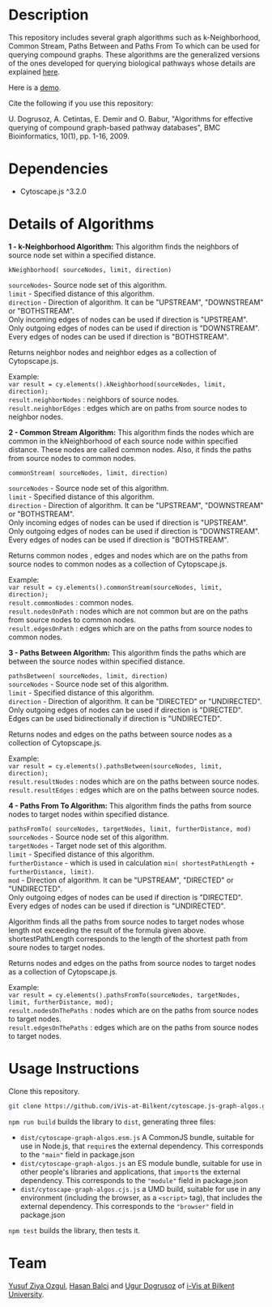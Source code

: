 # Description
This repository includes several graph algorithms such as k-Neighborhood, Common Stream, Paths Between and Paths From To which can be used for querying compound graphs. These algorithms are the generalized versions of the ones developed for querying biological pathways whose details are explained [here](https://www.ncbi.nlm.nih.gov/pmc/articles/PMC2784781/). 

Here is a [demo](https://ivis-at-bilkent.github.io/cytoscape.js-graph-algos/demo.html).

Cite the following if you use this repository:

U. Dogrusoz, A. Cetintas, E. Demir and O. Babur, "Algorithms for effective querying of compound graph-based pathway databases", BMC Bioinformatics, 10(1), pp. 1-16, 2009.
                                                                          
# Dependencies

- Cytoscape.js ^3.2.0
 
# Details of Algorithms

**1 - k-Neighborhood Algorithm:** This algorithm finds the neighbors of source node set within a specified distance.

`kNeighborhood( sourceNodes, limit, direction)`


`sourceNodes`- Source node set of this algorithm.\
`limit` - Specified distance of this algorithm.\
`direction` - Direction of algorithm. It can be  "UPSTREAM", "DOWNSTREAM" or "BOTHSTREAM".\
Only incoming edges of nodes can be used if direction is "UPSTREAM".\
Only outgoing edges of nodes can be used if direction is "DOWNSTREAM".\
Every edges of nodes can be used if direction is "BOTHSTREAM".

Returns neighbor nodes and neighbor edges as a collection of Cytopscape.js.

Example:\
`var result = cy.elements().kNeighborhood(sourceNodes, limit, direction);`\
`result.neighborNodes` : neighbors of source nodes.\
`result.neighborEdges` : edges which are on paths from source nodes to neighbor nodes.

**2 - Common Stream Algorithm:** This algorithm finds the nodes which are common in the kNeighborhood of each source node within specified distance. These nodes are     called common nodes. Also, it finds the paths from source nodes to common nodes.

`commonStream( sourceNodes, limit, direction)`

`sourceNodes` - Source node set of this algorithm.\
`limit` - Specified distance of this algorithm.\
`direction` - Direction of algorithm. It can be  "UPSTREAM", "DOWNSTREAM" or "BOTHSTREAM".\
Only incoming edges of nodes can be used if direction is "UPSTREAM".\
Only outgoing edges of nodes can be used if direction is "DOWNSTREAM".\
Every edges of nodes can be used if direction is "BOTHSTREAM".

Returns common nodes , edges and nodes which are on the paths from source nodes to common nodes as a collection of Cytopscape.js. 

Example:\
`var result = cy.elements().commonStream(sourceNodes, limit, direction);`\
`result.commonNodes` : common nodes.\
`result.nodesOnPath` : nodes which are not common but are on the paths from source nodes to common nodes.\
`result.edgesOnPath` : edges which are on the paths from source nodes to common nodes.

**3 - Paths Between Algorithm:** This algorithm finds the paths which are between the source nodes within specified distance.

`pathsBetween( sourceNodes, limit, direction)`\
`sourceNodes` - Source node set of this algorithm.\
`limit` - Specified distance of this algorithm.\
`direction` - Direction of algorithm. It can be  "DIRECTED" or "UNDIRECTED".\
Only outgoing edges of nodes can be used if direction is "DIRECTED".\
Edges can be used bidirectionally if direction is "UNDIRECTED".

Returns nodes and edges on the paths between source nodes as a collection of Cytopscape.js.

Example:\
`var result = cy.elements().pathsBetween(sourceNodes, limit, direction);`\
`result.resultNodes` : nodes which are on the paths between source nodes.\
`result.resultEdges` : edges which are on the paths between source nodes.
  
**4 - Paths From To Algorithm:** This algorithm finds the paths from source nodes to target nodes within specified distance.

`pathsFromTo( sourceNodes, targetNodes, limit, furtherDistance, mod)`\
`sourceNodes` - Source node set of this algorithm.\
`targetNodes` - Target node set of this algorithm.\
`limit` - Specified distance of this algorithm.\
`furtherDistance` - which is used in calculation `min( shortestPathLength + furtherDistance, limit)`.\
`mod` -  Direction of algorithm. It can be  "UPSTREAM", "DIRECTED" or "UNDIRECTED".\
Only outgoing edges of nodes can be used if direction is "DIRECTED".\
Every edges of nodes can be used if direction is "UNDIRECTED".
  
Algorithm finds all the paths from source nodes to target nodes whose length not exceeding the result of the formula given above.\
shortestPathLength corresponds to the length of the shortest path from soure nodes to target nodes.

Returns nodes and edges on the paths from source nodes to target nodes as a collection of Cytopscape.js.

Example:\
`var result = cy.elements().pathsFromTo(sourceNodes, targetNodes, limit, furtherDistance, mod);`\
`result.nodesOnThePaths` : nodes which are on the paths from source nodes to target nodes.\
`result.edgesOnThePaths` : edges which are on the paths from source nodes to target nodes.

# Usage Instructions

Clone this repository.

```bash
git clone https://github.com/iVis-at-Bilkent/cytoscape.js-graph-algos.git
```                                                                                                
`npm run build` builds the library to `dist`, generating three files:

* `dist/cytoscape-graph-algos.esm.js`
    A CommonJS bundle, suitable for use in Node.js, that `require`s the external dependency. This corresponds to the `"main"` field in package.json
* `dist/cytoscape-graph-algos.js`
    an ES module bundle, suitable for use in other people's libraries and applications, that `import`s the external dependency. This corresponds to the `"module"` field in package.json
* `dist/cytoscape-graph-algos.cjs.js`
    a UMD build, suitable for use in any environment (including the browser, as a `<script>` tag), that includes the external dependency. This corresponds to the `"browser"` field in package.json             
    
 `npm test` builds the library, then tests it.
 
 # Team
[Yusuf Ziya Ozgul](https://github.com/YusufZiyaOzgul), [Hasan Balci](https://github.com/HasanBalci) and  [Ugur Dogrusoz](https://github.com/ugurdogrusoz) of [i-Vis at Bilkent University](https://github.com/iVis-at-Bilkent).
